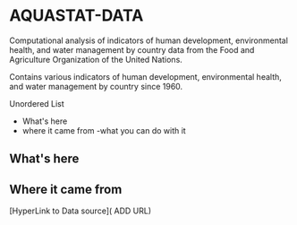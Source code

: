 # AQUASTAT-DATA
Computational analysis of indicators of human development, environmental health, and water management by country data from the Food and Agriculture Organization of the United Nations.

Contains various indicators of human development, environmental health, and water management by country since 1960.

Unordered List
- What's here
- where it came from
-what you can do with it

## What's here

## Where it came from 

[HyperLink to Data source]( ADD URL)
